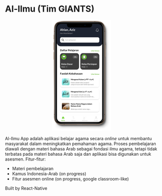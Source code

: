 # Al-Ilmu (Tim GIANTS)

<p align="center"><img src="https://github.com/Aziz8860/Al-Ilmu-App/blob/main/Screenshot.png"></p>

Al-Ilmu App adalah aplikasi belajar agama secara _online_ untuk membantu masyarakat dalam meningkatkan pemahaman agama. Proses pembelajaran diawali dengan materi bahasa Arab sebagai fondasi ilmu agama, tetapi tidak terbatas pada materi bahasa Arab saja dan aplikasi bisa digunakan untuk asesmen. Fitur-fitur:
- Materi pembelajaran
- Kamus Indonesia-Arab (on progress)
- Fitur asesmen online (on progress, google classroom-like)

Built by React-Native
